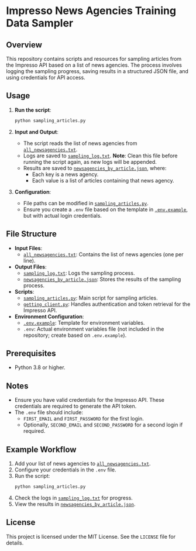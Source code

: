 # Impresso News Agencies Training Data Sampler

## Overview

This repository contains scripts and resources for sampling articles from the Impresso API based on a list of news agencies. The process involves logging the sampling progress, saving results in a structured JSON file, and using credentials for API access.

## Usage

1. **Run the script**:
   ```bash
   python sampling_articles.py
   ```

2. **Input and Output**:
   - The script reads the list of news agencies from [`all_newsagencies.txt`](./all_newsagencies.txt).
   - Logs are saved to [`sampling_log.txt`](./sampling_log.txt). **Note**: Clean this file before running the script again, as new logs will be appended.
   - Results are saved to [`newsagencies_by_article.json`](./newsagencies_by_article.json), where:
     - Each key is a news agency.
     - Each value is a list of articles containing that news agency.

3. **Configuration**:
   - File paths can be modified in [`sampling_articles.py`](./sampling_articles.py).
   - Ensure you create a `.env` file based on the template in [`.env.example`](./.env.example), but with actual login credentials.

## File Structure

- **Input Files**:
  - [`all_newsagencies.txt`](./all_newsagencies.txt): Contains the list of news agencies (one per line).
- **Output Files**:
  - [`sampling_log.txt`](./sampling_log.txt): Logs the sampling process.
  - [`newsagencies_by_article.json`](./newsagencies_by_article.json): Stores the results of the sampling process.
- **Scripts**:
  - [`sampling_articles.py`](./sampling_articles.py): Main script for sampling articles.
  - [`getting_client.py`](./getting_client.py): Handles authentication and token retrieval for the Impresso API.
- **Environment Configuration**:
  - [`.env.example`](./.env.example): Template for environment variables.
  - `.env`: Actual environment variables file (not included in the repository; create based on `.env.example`).

## Prerequisites

- Python 3.8 or higher.


## Notes

- Ensure you have valid credentials for the Impresso API. These credentials are required to generate the API token.
- The `.env` file should include:
  - `FIRST_EMAIL` and `FIRST_PASSWORD` for the first login.
  - Optionally, `SECOND_EMAIL` and `SECOND_PASSWORD` for a second login if required.

## Example Workflow

1. Add your list of news agencies to [`all_newsagencies.txt`](./all_newsagencies.txt).
2. Configure your credentials in the `.env` file.
3. Run the script:
   ```bash
   python sampling_articles.py
   ```
4. Check the logs in [`sampling_log.txt`](./sampling_log.txt) for progress.
5. View the results in [`newsagencies_by_article.json`](./newsagencies_by_article.json).

## License

This project is licensed under the MIT License. See the `LICENSE` file for details.